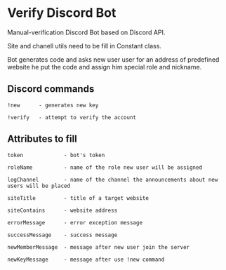 # Verify Discord Bot

Manual-verification Discord Bot based on Discord API.

Site and chanell utils need to be fill in Constant class.

Bot generates code and asks new user user for an address of predefined website he put the code and assign him special role and nickname.


## Discord commands
```
!new      - generates new key

!verify   - attempt to verify the account
```

## Attributes to fill
```
token             - bot's token

roleName          - name of the role new user will be assigned

logChannel        - name of the channel the announcements about new users will be placed

siteTitle         - title of a target website

siteContains      - website address

errorMessage      - error exception message

successMessage    - success message

newMemberMessage  - message after new user join the server

newKeyMessage     - message after use !new command
```
